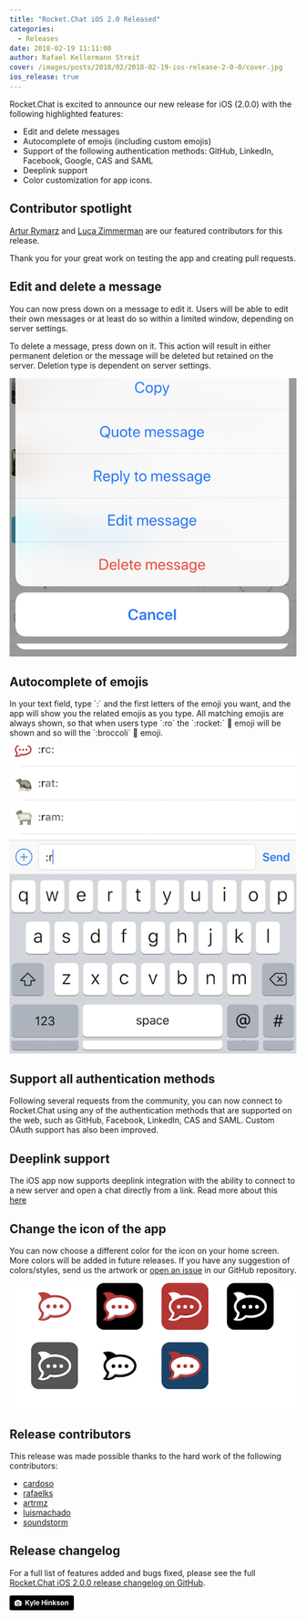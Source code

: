 ```yaml
---
title: "Rocket.Chat iOS 2.0 Released"
categories:
  - Releases
date: 2018-02-19 11:11:00
author: Rafael Kellermann Streit
cover: /images/posts/2018/02/2018-02-19-ios-release-2-0-0/cover.jpg
ios_release: true
---
```


Rocket.Chat is excited to announce our new release for iOS (2.0.0) with the following highlighted features:

- Edit and delete messages
- Autocomplete of emojis (including custom emojis)
- Support of the following authentication methods: GitHub, LinkedIn, Facebook, Google, CAS and SAML
- Deeplink support
- Color customization for app icons.

## Contributor spotlight

 <a target="_blank" href="https://github.com/artrmz">Artur Rymarz</a> and  <a target="_blank" href="https://github.com/soundstorm">Luca Zimmerman</a> are our featured contributors for this release.

 Thank you for your great work on testing the app and creating pull requests.


## Edit and delete a message

<div class="left copy">
<p>
You can now press down on a message to edit it. Users will be able to edit their own messages or at least do so within a limited window, depending on server settings.
</p>
<p>
To delete a message, press down on it. This action will result in either permanent deletion or the message will be deleted but retained on the server. Deletion type is dependent on server settings.
</p>
</div>
<div class="right image">
  <p>
    <img src="/images/posts/2018/02/2018-02-19-ios-release-2-0-0/message-actions.png" alt="Message Actions (Edit & Delete)"/>
  </p>
</div>
<div class="clear"></div>

## Autocomplete of emojis

<div class="left copy">
<p>
In your text field, type `:` and the first letters of the emoji you want, and the app will show you the related emojis as you type. All  matching emojis are always shown, so that when users type `:ro` the `:rocket:` 🚀 emoji will be shown and so will the `:broccoli` 🥦 emoji.
</p>
</div>
<div class="right image">
  <p>
    <img src="/images/posts/2018/02/2018-02-19-ios-release-2-0-0/emoji-autocomplete.png" alt="Emojis Autocomplete"/>
  </p>
</div>
<div class="clear"></div>

## Support all authentication methods

Following several requests from the community, you can now connect to Rocket.Chat using any of the authentication methods that are supported on the web, such as GitHub, Facebook, LinkedIn, CAS and SAML. Custom OAuth support has also been improved.

## Deeplink support

The iOS app now supports deeplink integration with the ability to connect to a new server and open a chat directly from a link. Read more about this <a target="_blank" href="https://rocket.chat/docs/developer-guides/deeplink/">here</a>

## Change the icon of the app

You can now choose a different color for the icon on your home screen. More colors will be added in future releases.
If you have any suggestion of colors/styles, send us the artwork or [open an issue](https://github.com/RocketChat/Rocket.Chat.iOS/issues) in our GitHub repository.

![Icon Variations](/images/posts/2018/02/2018-02-19-ios-release-2-0-0/custom-icons.png)

## Release contributors

This release was made possible thanks to the hard work of the following contributors:

<ul>
  <li><a target="_blank" href="https://github.com/cardoso">cardoso</a></li>
  <li><a target="_blank" href="https://github.com/rafaelks">rafaelks</a></li>
  <li><a target="_blank" href="https://github.com/artrmz">artrmz</a></li>
  <li><a target="_blank" href="https://github.com/luismachado">luismachado</a></li>
  <li><a target="_blank" href="https://github.com/soundstorm">soundstorm</a></li>
</ul>

## Release changelog

For a full list of features added and bugs fixed, please see the full [Rocket.Chat iOS 2.0.0 release changelog on GitHub](https://github.com/RocketChat/Rocket.Chat.iOS/releases/tag/v2.0.0).

<a style="background-color:black;color:white;text-decoration:none;padding:4px 6px;font-family:-apple-system, BlinkMacSystemFont, &quot;San Francisco&quot;, &quot;Helvetica Neue&quot;, Helvetica, Ubuntu, Roboto, Noto, &quot;Segoe UI&quot;, Arial, sans-serif;font-size:12px;font-weight:bold;line-height:1.2;display:inline-block;border-radius:3px;" href="https://unsplash.com/@kajhinkson?utm_medium=referral&amp;utm_campaign=photographer-credit&amp;utm_content=creditBadge" target="_blank" rel="noopener noreferrer" title="Download free do whatever you want high-resolution photos from Kyle Hinkson"><span style="display:inline-block;padding:2px 3px;"><svg xmlns="http://www.w3.org/2000/svg" style="height:12px;width:auto;position:relative;vertical-align:middle;top:-1px;fill:white;" viewBox="0 0 32 32"><title>unsplash-logo</title><path d="M20.8 18.1c0 2.7-2.2 4.8-4.8 4.8s-4.8-2.1-4.8-4.8c0-2.7 2.2-4.8 4.8-4.8 2.7.1 4.8 2.2 4.8 4.8zm11.2-7.4v14.9c0 2.3-1.9 4.3-4.3 4.3h-23.4c-2.4 0-4.3-1.9-4.3-4.3v-15c0-2.3 1.9-4.3 4.3-4.3h3.7l.8-2.3c.4-1.1 1.7-2 2.9-2h8.6c1.2 0 2.5.9 2.9 2l.8 2.4h3.7c2.4 0 4.3 1.9 4.3 4.3zm-8.6 7.5c0-4.1-3.3-7.5-7.5-7.5-4.1 0-7.5 3.4-7.5 7.5s3.3 7.5 7.5 7.5c4.2-.1 7.5-3.4 7.5-7.5z"></path></svg></span><span style="display:inline-block;padding:2px 3px;">Kyle Hinkson</span></a>
